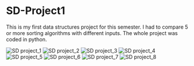 # SD-Project1
This is my first data structures project for this semester. I had to compare 5 or more sorting algorithms with different inputs.
The whole project was coded in python.
 
![SD project_1](https://user-images.githubusercontent.com/93039914/158220214-c7474720-f30b-4cda-9fa2-020da13445fa.jpg)
![SD project_2](https://user-images.githubusercontent.com/93039914/158220234-cd1e130a-c6c3-415e-9dca-a6fa4ac885be.jpg)
![SD project_3](https://user-images.githubusercontent.com/93039914/158220248-7e1264ab-93cb-4de2-9cb0-c9bda2262a5d.jpg)
![SD project_4](https://user-images.githubusercontent.com/93039914/158220259-380ae411-aef6-4d63-95cb-340545839e16.jpg)
![SD project_5](https://user-images.githubusercontent.com/93039914/158257854-16c1296f-0831-4cca-96e3-b979ccee3618.jpg)
![SD project_6](https://user-images.githubusercontent.com/93039914/158257864-cc920ecf-d04c-46aa-9f51-3adbdeabe15d.jpg)
![SD project_7](https://user-images.githubusercontent.com/93039914/158257876-b4e94dad-6986-4ac0-8d81-e0f3ac99985a.jpg)
![SD project_8](https://user-images.githubusercontent.com/93039914/158257884-ad35bf54-7bbc-413d-81f9-abb8b2d613bc.jpg)
